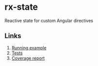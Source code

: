 # rx-state

Reactive state for custom Angular directives

## Links

1. [Running example](http://packetloop.github.io/rx-stream)
1. [Tests](http://packetloop.github.io/rx-stream/test.html)
1. [Coverage report](http://packetloop.github.io/rx-stream/coverage/Chrome%2039.0.2171%20(Mac%20OS%20X%2010.10.1))



